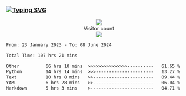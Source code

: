 ### <a href="https://git.io/typing-svg"><img src="https://readme-typing-svg.herokuapp.com?font=Fira+Code&pause=1000&width=435&lines=+Hi+%F0%9F%91%8B+There+is+Chenghow" alt="Typing SVG" /></a>
<p align="center"> 
  <img src="https://github-readme-stats.vercel.app/api?username=chenghow&show_icons=true"><br>
  Visitor count<br>
  <img src="https://profile-counter.glitch.me/chenghow/count.svg">
</p>

<!--START_SECTION:waka-->

```txt
From: 23 January 2023 - To: 08 June 2024

Total Time: 107 hrs 21 mins

Other          66 hrs 10 mins  >>>>>>>>>>>>>>>----------   61.65 %
Python         14 hrs 14 mins  >>>----------------------   13.27 %
Text           10 hrs 8 mins   >>-----------------------   09.44 %
YAML           6 hrs 28 mins   >>-----------------------   06.04 %
Markdown       5 hrs 3 mins    >------------------------   04.71 %
```

<!--END_SECTION:waka-->
